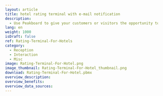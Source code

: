 ```yaml
---
layout: article
title: hotel rating terminal with e-mail notification
description: 
  - Use Peakboard to give your customers or visitors the opportunity to rate you. Get your reviews directly by e-mail.
lang: en
weight: 1000
isDraft: false
ref: Rating-Terminal-For-Hotels
category:
  - Reception
  - Interaction
  - Misc
image: Rating-Terminal-For-Hotel.png
image_thumbnail: Rating-Terminal-For-Hotel_thumbnail.png
download: Rating-Terminal-For-Hotel.pbmx
overview_description:
overview_benefits:
overview_data_sources:
---
```

